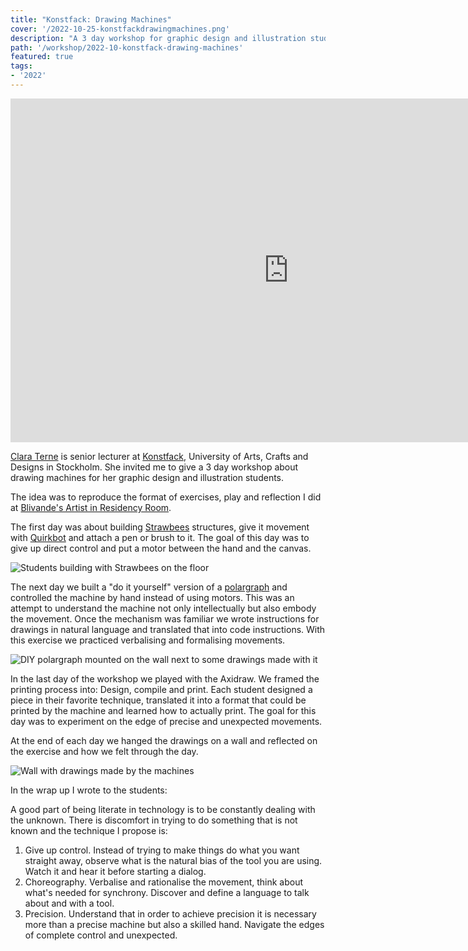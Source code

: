 ```yaml
---
title: "Konstfack: Drawing Machines"
cover: '/2022-10-25-konstfackdrawingmachines.png'
description: "A 3 day workshop for graphic design and illustration students about drawing machines where we explored the poetics of mechanical movement."
path: '/workshop/2022-10-konstfack-drawing-machines'
featured: true
tags:
- '2022'
---
```


<iframe width="890" height="550" src="https://www.youtube-nocookie.com/embed/hXrsmVX1dfk" frameborder="0" allow="accelerometer; autoplay; encrypted-media; gyroscope; picture-in-picture" allowfullscreen></iframe>

[Clara Terne](http://www.claraterne.com/) is senior lecturer at [Konstfack](https://www.konstfack.se/en/), University of Arts, Crafts and Designs in Stockholm. She invited me to give a 3 day workshop about drawing machines for her graphic design and illustration students.

The idea was to reproduce the format of exercises, play and reflection I did at [Blivande's Artist in Residency Room](/blog/2021-10-02-printing-at-tau/).

The first day was about building [Strawbees](https://strawbees.com) structures, give it movement with [Quirkbot](https://strawbees.com/product/coding-and-robotics-kit-quirkbot/) and attach a pen or brush to it. The goal of this day was to give up direct control and put a motor between the hand and the canvas.

![Students building with Strawbees on the floor](./2022-10-25-konstfackdrawingmachines0.jpg)

The next day we built a "do it yourself" version of a [polargraph](https://en.wikipedia.org/wiki/Polar_plotter) and controlled the machine by hand instead of using motors. This was an attempt to understand the machine not only intellectually but also embody the movement. Once the mechanism was familiar we wrote instructions for drawings in natural language and translated that into code instructions. With this exercise we practiced verbalising and formalising movements.

![DIY polargraph mounted on the wall next to some drawings made with it](./2022-10-25-konstfackdrawingmachines1.jpg)

In the last day of the workshop we played with the Axidraw. We framed the printing process into: Design, compile and print. Each student designed a piece in their favorite technique, translated it into a format that could be printed by the machine and learned how to actually print. The goal for this day was to experiment on the edge of precise and unexpected movements.

At the end of each day we hanged the drawings on a wall and reflected on the exercise and how we felt through the day.

![Wall with drawings made by the machines](./2022-10-25-konstfackdrawingmachines2.jpg)

In the wrap up I wrote to the students:

A good part of being literate in technology is to be constantly dealing with the unknown. There is discomfort in trying to do something that is not known and the technique I propose is:

1. Give up control. Instead of trying to make things do what you want straight away, observe what is the natural bias of the tool you are using. Watch it and hear it before starting a dialog.
2. Choreography. Verbalise and rationalise the movement, think about what's needed for synchrony. Discover and define a language to talk about and with a tool.
3. Precision. Understand that in order to achieve precision it is necessary more than a precise machine but also a skilled hand. Navigate the edges of complete control and unexpected.
